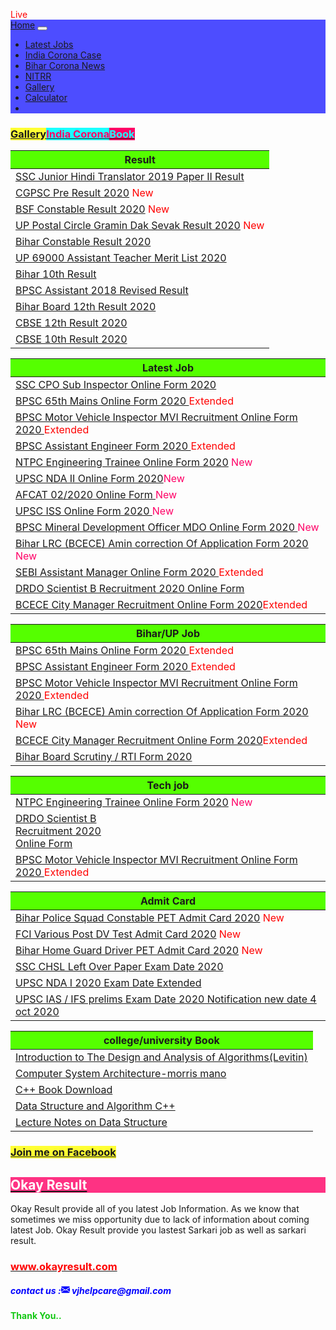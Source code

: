 <html>
<head>
<html lang="en">
<head>
  <title>okayresult.com, Okay Result, Ok Result, okayresult,#Okay Result, #okResult, okay Result,ओके रिजल्ट , Sarkari Result 2020</title>
  <meta charset="utf-8">
  <meta name="description" content="Okay result, Okay Results,okresult,okayresult, Sarkari Results, ओके रिजल्ट, सरकारी रिजल्ट्स - OkayResult.com provides latest official Sarkari Result, Online Forms, Sarkari Naukri Jobs in various sectors such as Railway, Bank, SSC, Army, Navy, Police, UPPSC, BPSC,UPSSSC & other sarkari job.">
  <meta name="keywords" content="Okay Result,OkayResUlt, OKResult, okayresult, Sarkariresult, Sarkari, Sarkariresults">
  <meta name="rating" content="general">
  <meta name="distribution" content="global">
  <meta name="viewport" content="width=device-width, initial-scale=1">
  <link rel="stylesheet" href="https://maxcdn.bootstrapcdn.com/bootstrap/4.5.0/css/bootstrap.min.css">
  <script src="https://ajax.googleapis.com/ajax/libs/jquery/3.5.1/jquery.min.js"></script>
  <script src="https://cdnjs.cloudflare.com/ajax/libs/popper.js/1.16.0/umd/popper.min.js"></script>
  <script src="https://maxcdn.bootstrapcdn.com/bootstrap/4.5.0/js/bootstrap.min.js"></script>
</head>
<style type="text/css">
  body {
      position: relative; 
  }
    @import "{{ site.theme }}";

footer {
  display: none !important;
}

.btn {
  display: none !important;
}
.tbody {
  min-height:40px;
  overflow-y:scroll;
}
#vks .nav-link:hover
{
color:rgb(255, 26, 140);
background:rgb(0, 255, 255);
 font-weight:130;
 font-size:1.5rem;
} 
table {
  border-color: #55ff00;
}
</style>

<body data-spy="scroll"  data-offset="50">
      <div class="container text-center">                             
  <div class="spinner-grow text-danger pt-0 mt-0 "></div>
   <div class="spinner-grow text-white"><span style="color:red;text-align:center">Live</span></div>
</div>
  
  
  <nav id="vks" class="navbar navbar-expand-md navbar-dark mt-3" style="background:rgb(77, 77, 255)">
  <a class="navbar-brand" href="#">Home</a>
  <button class="navbar-toggler" type="button" data-toggle="collapse" data-target="#collapsibleNavbar">
    <span class="navbar-toggler-icon"></span>
  </button>
  <div class="collapse navbar-collapse" id="collapsibleNavbar">
    <ul class="navbar-nav">
      <li class="nav-item">               
       <a class="nav-link" href="okay result latestjob.html">Latest Jobs</a>
      </li>
      <li class="nav-item">               
       <a class="nav-link" href="https://www.worldometers.info/coronavirus/country/india/">India Corona Case</a>
      </li>
      <li class="nav-item">
        <a class="nav-link" href="https://navbharattimes.indiatimes.com/state/bihar/patna/coronavirus-latest-update-inbihar-corona-patient-bihar-district-wise-detail/articleshow/75312015.cms">Bihar Corona News</a>
      </li>
       <li class="nav-item">
        <a class="nav-link" href="http://www.nitrr.ac.in/">NITRR</a>
      </li>
       <li class="nav-item">
        <a class="nav-link" href="photos.html">Gallery</a>
      </li>
       <li class="nav-item">               
       <a class="nav-link" href="okay result calculator.html">Calculator</a>
      </li>
      <li class="nav-item">
        <a class="nav-link" href="https://okayresult.com/okaymeme.html"></a>
      </li>
    </ul>
  </div>  
</nav>

<div class="text-center mt-2">
    <h3>
<span class="badge badge-primary mr-1 " style="background:rgb(255, 255, 51)" ><a href="photos.html">Gallery</a></span><span class="badge mr-1" style="background:rgb(26,255,255)"><a href="https://www.worldometers.info/coronavirus/country/india/"><span style="color:rgb(255, 0, 102)">India Corona</span></a></span><span class="badge " style="background:rgb(255, 0, 102)"><a href="https://vijay6781.github.io/Lifelong/"><span style="color:rgb(26, 255, 255)">Book</span></a></span></h3>
  </div>
  
  
<div class="container-fluid table-hover  table-striped">
  <div class="row text-center mx-auto">
     <div class="col-sm-4 col-xs-4 col-md-4 col-lg-4  pr-2 mt-3">
    <div class="border border-success">
  <table >
  
<tr>
  <th scope="col" style="background:#55ff00">Result</th>
        
      
</tr>
<tbody class="tbody" >
    <tr>
 <td><a href="https://ssc.nic.in/SSCFileServer/PortalManagement/UploadedFiles/list_jht2019_16062020.pdf">SSC Junior Hindi Translator 2019 Paper II Result</a></td>  
</tr>
     <tr>
 <td><a href="cgpcs.html">CGPSC Pre Result 2020</a> <span style="color:red">New</span> </td> 
</tr>
   <tr>
 <td><a href="bsf2020.html">BSF Constable Result 2020</a> <span style="color:red">New</span> </td> 
</tr>
   <tr>
 <td><a href="https://drive.google.com/file/d/1n0RssS53x_XQBJK7pPcQgEuVNP-0nFFz/view">UP Postal Circle Gramin Dak Sevak Result 2020</a>      <span style="color:red">New</span> </td>
 
  
</tr>
  
   <tr>
 <td><a href="biharpolice.html"> Bihar Constable Result 2020</a></td>  
</tr>
  <tr>
 <td><a href="http://upbasiceduboard.gov.in/Result.pdf">UP 69000 Assistant Teacher Merit List 2020</a></td>
 
  
</tr>
<tr>
 <td><a href="index1.html">Bihar 10th Result</a></td>
 
  
</tr>

<tr>
  
 <td><a href="http://www.bpsc.bih.nic.in/Advt/NB-2020-05-30-01.pdf">BPSC Assistant 2018 Revised Result</a></td>

</tr>
  <tr>
 <td><a href="biharboard2020.html"> Bihar Board 12th Result 2020</a></td>

</tr>
 <tr>
 <td><a href="http://cbseresults.nic.in/class12/class12th19.htm"> CBSE 12th Result 2020</a></td>

</tr>
<tr>
 <td><a href="http://cbseresults.nic.in/class10/class10th19.htm"> CBSE 10th Result 2020</a></td>

</tr>

</tbody>
</table >
</div>
    </div>
 
   <div class="col-sm-4 col-xs-4 col-md-4 col-lg-4 pr-2 mt-3">     
   <div class="border border-success">
  <table >
<tr>
  <th scope="col" style="background:#55ff00">Latest Job</th>     
</tr>
<tbody class="tbody" >
  <tr>
 <td> <a href="ssc cpo2020.html">SSC CPO Sub Inspector Online Form 2020 </a><span style="color:rgb(255,0,0)"></span></td>  
</tr>
   <tr>
 <td> <a href="BPSCmains.html">BPSC 65th Mains Online Form 2020 </a><span style="color:rgb(255,0,0)">Extended</span></td>  
</tr>
  <tr>
 <td> <a href="bpscmotor20.html">BPSC Motor Vehicle Inspector MVI Recruitment Online Form 2020 </a><span style="color:rgb(255,0,0)">Extended</span></td>  
</tr>
   <tr>
 <td> <a href="BPSCAE.html">BPSC Assistant Engineer Form 2020 </a><span style="color:rgb(255,0,0)">Extended</span></td>  
</tr>
  <tr>
 <td> <a href="ntpc2020.html">NTPC Engineering Trainee Online Form 2020</a><span style="color:rgb(255, 0, 102)"> New</span></td> 
  </tr>
  <tr>
 <td> <a href="ndaII.html">UPSC NDA II Online Form 2020</a><span style="color:rgb(255, 0, 102)">New</span></td> 
</tr>
  
  <tr>
 <td> <a href="https://okayresult.com/AFCAT.html">AFCAT 02/2020 Online Form </a><span style="color:rgb(255, 0, 102)">New</span></td> 
</tr>
 
  <tr>
 <td> <a href="upsciss.html">UPSC ISS Online Form 2020 </a><span style="color:rgb(255, 0, 102)">New</span></td> 
</tr>
  
   <tr>
 <td> <a href="bpscmineral20.html">BPSC Mineral Development Officer MDO Online Form 2020 </a><span style="color:rgb(255, 0, 102)">New</span></td> 
</tr>
    <tr>
 <td> <a href="amin20.html">Bihar LRC (BCECE) Amin correction Of Application Form 2020 </a><span style="color:rgb(255, 0, 102)">New</span></td>

</tr>
  <tr>
 <td> <a href="sebi20.html">SEBI Assistant Manager Online Form 2020 </a><span style="color:red">Extended</span></td>
</tr> 

<tr>
 <td> <a href="drdo2020.html">DRDO Scientist B Recruitment 2020 Online Form</a> </td> 
</tr>
<tr> 
 <td><a href="bcece20.html">BCECE City Manager Recruitment Online Form 2020</a><span style="color:red">Extended</span></td>
</tr>
</tbody>
</table>
</div>
    </div>
    <div class="col-sm-4 col-xs-4 col-md-4 col-lg-4 pr-2 mt-3">
   <div class="border border-success">
     <table >
  
<tr>
  <th scope="col" style="background:#55ff00">Bihar/UP Job</th>     
</tr>
<tbody class="tbody" >
   <tr>
 <td> <a href="BPSCmains.html">BPSC 65th Mains Online Form 2020 </a><span style="color:rgb(255,0,0)">Extended</span></td>  
</tr>
  <tr>
 <td> <a href="BPSCAE.html">BPSC Assistant Engineer Form 2020 </a><span style="color:rgb(255,0,0)">Extended</span></td>  
</tr>
   <tr>
 <td> <a href="bpscmotor20.html">BPSC Motor Vehicle Inspector MVI Recruitment Online Form 2020 </a><span style="color:rgb(255,0,0)">Extended</span></td>  
</tr>
      <tr>
 <td> <a href="amin20.html">Bihar LRC (BCECE) Amin correction Of Application Form 2020 </a><span style="color:red">New</span></td>  
</tr>

<tr>
 <td><a href="bcece20.html">BCECE City Manager Recruitment Online Form 2020</a><span style="color:red">Extended</span></td>
 
 
</tr>

<tr>
  
 <td><a href="Biharscrutiny20.html">Bihar Board Scrutiny / RTI Form 2020</a></td>

 
</tr>

</tbody>
</table >
    </div>
    </div>
   <div class="col-sm-4 col-xs-4 col-md-4 col-lg-4  pr-2 mt-3">
   <div class="border border-success">
     <table >
  
<tr>
  <th scope="col" style="background:#55ff00">Tech job</th>
        
      
</tr>
<tbody class="tbody" >
    <tr>
 <td> <a href="ntpc2020.html">NTPC Engineering Trainee Online Form 2020</a><span style="color:rgb(255, 0, 102)"> New</span></td> 
</tr>
   
<tr>
 <td><a href="drdo2020.html">DRDO Scientist B<br> Recruitment 2020<br> Online Form</a> </td>
 
  
</tr>

<tr>
  
  <td> <a href="bpscmotor20.html">BPSC Motor Vehicle Inspector MVI Recruitment Online Form 2020 </a><span style="color:red">Extended</span></td>

</tr>


</tbody>

</table >
</div>
 </div>
 
   <div class="col-sm-4 col-xs-4 col-md-4 col-lg-4  pr-2 mt-3">
   <div class="border border-success">
     <table >
  
<tr>
  <th scope="col" style="background:#55ff00">Admit Card </th>
        
      
</tr>
<tbody class="tbody" >
   <tr>
 <td><a href="Bihar Police Squad.html">Bihar Police Squad Constable PET Admit Card 2020</a> <span style="color:red">New</span> </td> 
</tr>
  <tr>
 <td><a href="fcidvtest.html">FCI Various Post DV Test Admit Card 2020</a> <span style="color:red">New</span> </td> 
</tr>
  
  
   <tr>
 <td><a href="Biharhomeguard.html">Bihar Home Guard Driver PET Admit Card 2020</a> <span style="color:red">New</span> </td> 
</tr>
  
<tr>
  <td><a href="sscchsl.html">SSC CHSL Left Over Paper Exam Date 2020</a></td>
 
  
</tr>

<tr>
  
 <td><a href="upscnda1.html">UPSC NDA I 2020 Exam Date Extended</a></td>

</tr>

<tr>
  
 <td> <a href="https://upsc.gov.in/sites/default/files/UPSC_Pres_Release.pdf">UPSC IAS / IFS prelims Exam Date 2020 Notification new date 4 oct 2020</a></td>
 
 
</tr>

</tbody>
</table >
</div>
    </div>
   <div class="col-sm-4 col-xs-4 col-md-4 col-lg-4  pr-2 mt-3">
   <div class="border border-success">
     <table >
  
<tr>
  <th scope="col" style="background:#55ff00">college/university Book</th>
        
      
</tr>
<tbody class="tbody" >
  <tr>
 <td><a href="https://s.docworkspace.com/d/ALGhf3yygfwuoeHz-dSdFA">Introduction to The Design and Analysis of Algorithms(Levitin)</a></td>
</tr>

<tr>
 <td><a href="https://vijayrampeesa.files.wordpress.com/2016/07/computer-system-architecture-morris-mano-third-edition.pdf"> Computer System Architecture-morris mano</a></td>
  
</tr>

<tr> 
 <td><a href="https://drive.google.com/file/d/180HeUYxeNXV3aH80WYrJn8peHetGCMzG/view?usp=drivesdk">C++ Book Download</a></td>
 
</tr>
<tr>
 <td><a href="https://drive.google.com/file/d/107NaCd45SMfJ-bzTbfaScPTfoAelNV3U/view"> Data Structure and Algorithm  C++ </a></td>
  
</tr>
<tr> 
 <td><a href="https://drive.google.com/file/d/1KBA52BqklL54ncL59p7z7eJd52DTjnX9/view">Lecture Notes on Data Structure</a></td>
  
</tr>
</tbody>
</table >
</div>
    </div>
  </div>
</div>

<script type="text/javascript">
     (adsbygoogle = window.adsbygoogle ||  []).push({});
</script>

 <div class="row text-center">
    <div class="col-sm-12 col-xs-12 col-md-12 col-lg-12 mb-4 mt-4">
      <div class="text-center ml-5 mr-5 mb-1 mt-4"><h3><span class="badge badge-primary  mr-1" style="background:rgb(255, 255, 51)"><a href="https://www.facebook.com/Okay-Result-109287330820751/">Join me on Facebook</a></span></h3></div>
<div class="content_area">
<div class="container ">
 <div class="border border-danger ml-3 mr-2 mt-4"><h2 style="background:rgba(255, 0, 102,0.8)"><a href="https://okayresult.com/"> <sapn style="color:rgb(255,255,255)">Okay Result</sapn></a></h2>
<p>Okay Result provide all of you latest Job Information. As we know that sometimes we miss opportunity due to lack of information about coming latest Job. Okay Result provide you lastest Sarkari job as well as sarkari result. <br></p>
   <h3><a href="https://okayresult.com/"><span style="color:red">www.okayresult.com</span></a></h3>
    </div>     
</div> 
      </div>
  
 
  <div class="text-center mt-2">
  <h5><span style="text-align:center;color:blue">contact us :<svg class="bi bi-envelope-fill" width="1em" height="1em" viewBox="0 0 16 16" fill="currentColor" xmlns="http://www.w3.org/2000/svg">
  <path fill-rule="evenodd" d="M.05 3.555A2 2 0 0 1 2 2h12a2 2 0 0 1 1.95 1.555L8 8.414.05 3.555zM0 4.697v7.104l5.803-3.558L0 4.697zM6.761 8.83l-6.57 4.027A2 2 0 0 0 2 14h12a2 2 0 0 0 1.808-1.144l-6.57-4.027L8 9.586l-1.239-.757zm3.436-.586L16 11.801V4.697l-5.803 3.546z"/>
</svg> vjhelpcare@gmail.com</span></h5>
  <h4><span style="text-align:center;color:rgb(20,200,20)">Thank You..</span></h4>
  </div>
   </div>
   </div>
  <script src="https://code.jquery.com/jquery-3.5.1.js"></script>  
   
 <script src="https://code.jquery.com/jquery-3.5.1.slim.min.js" integrity="sha384-DfXdz2htPH0lsSSs5nCTpuj/zy4C+OGpamoFVy38MVBnE+IbbVYUew+OrCXaRkfj" crossorigin="anonymous"></script>
<script src="https://cdn.jsdelivr.net/npm/popper.js@1.16.0/dist/umd/popper.min.js" integrity="sha384-Q6E9RHvbIyZFJoft+2mJbHaEWldlvI9IOYy5n3zV9zzTtmI3UksdQRVvoxMfooAo" crossorigin="anonymous"></script>

</body>
</html>
